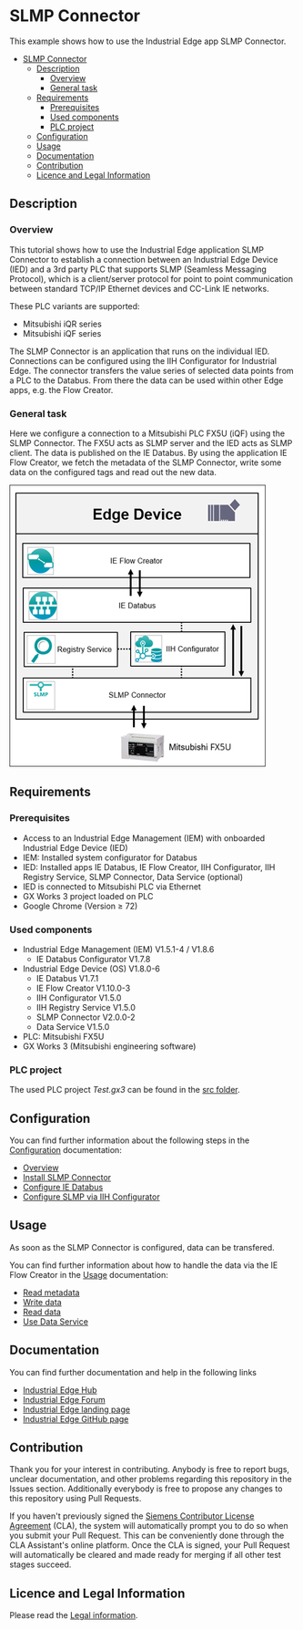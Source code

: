 # SLMP Connector

This example shows how to use the Industrial Edge app SLMP Connector.

* [SLMP Connector](#slmp-connector)
  * [Description](#description)
    * [Overview](#overview)
    * [General task](#general-task)
  * [Requirements](#requirements)
    * [Prerequisites](#prerequisites)
    * [Used components](#used-components)
    * [PLC project](#plc-project)
  * [Configuration](#configuration)
  * [Usage](#usage)
  * [Documentation](#documentation)
  * [Contribution](#contribution)
  * [Licence and Legal Information](#licence-and-legal-information)

## Description

### Overview

This tutorial shows how to use the Industrial Edge application SLMP Connector to establish a connection between an Industrial Edge Device (IED) and a 3rd party PLC that supports SLMP (Seamless Messaging Protocol), which is a client/server protocol for point to point communication between standard TCP/IP Ethernet devices and CC-Link IE networks.

These PLC variants are supported:

* Mitsubishi iQR series
* Mitsubishi iQF series

The SLMP Connector is an application that runs on the individual IED. Connections can be configured using the IIH Configurator for Industrial Edge. The connector transfers the value series of selected data points from a PLC to the Databus. From there the data can be used within other Edge apps, e.g. the Flow Creator.

### General task

Here we configure a connection to a Mitsubishi PLC FX5U (iQF) using the SLMP Connector. The FX5U acts as SLMP server and the IED acts as SLMP client. The data is published on the IE Databus. By using the application IE Flow Creator, we fetch the metadata of the SLMP Connector, write some data on the configured tags and read out the new data.

![overview](/docs/graphics/Overview.png)

## Requirements

### Prerequisites

* Access to an Industrial Edge Management (IEM) with onboarded Industrial Edge Device (IED)
* IEM: Installed system configurator for Databus
* IED: Installed apps IE Databus, IE Flow Creator, IIH Configurator, IIH Registry Service, SLMP Connector, Data Service (optional)
* IED is connected to Mitsubishi PLC via Ethernet
* GX Works 3 project loaded on PLC
* Google Chrome (Version ≥ 72)

### Used components

* Industrial Edge Management (IEM) V1.5.1-4 / V1.8.6
  * IE Databus Configurator V1.7.8
* Industrial Edge Device (OS) V1.8.0-6
  * IE Databus V1.7.1
  * IE Flow Creator V1.10.0-3
  * IIH Configurator V1.5.0
  * IIH Registry Service V1.5.0
  * SLMP Connector V2.0.0-2
  * Data Service V1.5.0
* PLC: Mitsubishi FX5U
* GX Works 3 (Mitsubishi engineering software)

### PLC project

The used PLC project *Test.gx3* can be found in the [src folder](/src/).

## Configuration

You can find further information about the following steps in the [Configuration](/docs/Installation.md) documentation:

- [Overview](/docs/Installation.md#overview)
- [Install SLMP Connector](/docs/Installation.md#install-slmp-connector)
- [Configure IE Databus](/docs/Installation.md#configure-ie-databus)
- [Configure SLMP via IIH Configurator](/docs/Installation.md#configure-slmp-via-iih-configurator)

## Usage

As soon as the SLMP Connector is configured, data can be transfered.

You can find further information about how to handle the data via the IE Flow Creator in the [Usage](/docs/Usage.md) documentation:

* [Read metadata](/docs/Usage.md#read-metadata)
* [Write data](/docs/Usage.md#write-data)
* [Read data](/docs/Usage.md#read-data)
* [Use Data Service](/docs/Usage.md#use-data-service)

## Documentation

You can find further documentation and help in the following links

* [Industrial Edge Hub](https://iehub.eu1.edge.siemens.cloud/#/documentation)
* [Industrial Edge Forum](https://www.siemens.com/industrial-edge-forum)
* [Industrial Edge landing page](https://new.siemens.com/global/en/products/automation/topic-areas/industrial-edge/simatic-edge.html)
* [Industrial Edge GitHub page](https://github.com/industrial-edge)

## Contribution

Thank you for your interest in contributing. Anybody is free to report bugs, unclear documentation, and other problems regarding this repository in the Issues section.
Additionally everybody is free to propose any changes to this repository using Pull Requests.

If you haven't previously signed the [Siemens Contributor License Agreement](https://cla-assistant.io/industrial-edge/) (CLA), the system will automatically prompt you to do so when you submit your Pull Request. This can be conveniently done through the CLA Assistant's online platform. Once the CLA is signed, your Pull Request will automatically be cleared and made ready for merging if all other test stages succeed.

## Licence and Legal Information

Please read the [Legal information](LICENSE.txt).
